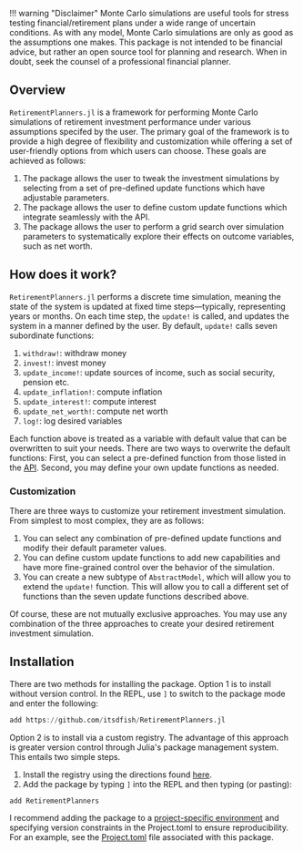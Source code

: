 !!! warning "Disclaimer"
    Monte Carlo simulations are useful tools for stress testing financial/retirement plans under a wide range of uncertain conditions. As with any model, Monte Carlo simulations are only as good as the assumptions one makes. This package is not intended to be financial advice, but rather an open source tool for planning and research. When in doubt, seek the counsel of a professional financial planner. 

## Overview

`RetirementPlanners.jl` is a framework for performing Monte Carlo simulations of retirement investment performance under various assumptions specifed by the user. The primary goal of the framework is to provide a high degree of flexibility and customization while offering a set of user-friendly options from which users can choose. These goals are achieved as follows:

1. The package allows the user to tweak the investment simulations by selecting from a set of pre-defined update functions which have adjustable parameters.
2. The package allows the user to define custom update functions which integrate seamlessly with the API. 
3. The package allows the user to perform a grid search over simulation parameters to systematically explore their effects on outcome variables, such as net worth.

## How does it work?

`RetirementPlanners.jl` performs a discrete time simulation, meaning the state of the system is updated at fixed time steps—typically, representing years or months. On each time step, the `update!` is called, and updates the system in a manner defined by the user. By default, `update!` calls seven subordinate functions:

1. `withdraw!`: withdraw money
2. `invest!`: invest money
3. `update_income!`: update sources of income, such as social security, pension etc. 
4. `update_inflation!`: compute inflation
5. `update_interest!`: compute interest 
6. `update_net_worth!`: compute net worth 
7. `log!`: log desired variables

Each function above is treated as a variable with default value that can be overwritten to suit your needs. There are two ways to overwrite the default functions: First, you can select a pre-defined function from those listed in the [API](api.md). Second, you may define your own update functions as needed. 

### Customization 

There are three ways to customize your retirement investment simulation. From simplest to most complex, they are as follows:

1. You can select any combination of pre-defined update functions and modify their default parameter values.
2. You can define custom update functions to add new capabilities and have more fine-grained control over the behavior of the simulation.
3. You can create a new subtype of `AbstractModel`, which will allow you to extend the `update!` function. This will allow you to call a different set of functions than the seven update functions described above. 

Of course, these are not mutually exclusive approaches. You may use any combination of the three approaches to create your desired retirement investment simulation. 

## Installation

There are two methods for installing the package. Option 1 is to install without version control. In the REPL, use `]` to switch to the package mode and enter the following:

```julia
add https://github.com/itsdfish/RetirementPlanners.jl
```
Option 2 is to install via a custom registry. The advantage of this approach is greater version control through Julia's package management system. This entails two simple steps. 

1. Install the registry using the directions found [here](https://github.com/itsdfish/Registry.jl).
2. Add the package by typing `]` into the REPL and then typing (or pasting):

```julia
add RetirementPlanners
```
I recommend adding the package to a [project-specific environment](https://pkgdocs.julialang.org/v1/environments/) and specifying version constraints in the Project.toml to ensure reproducibility. For an example, see the [Project.toml](Project.toml) file associated with this package.  
